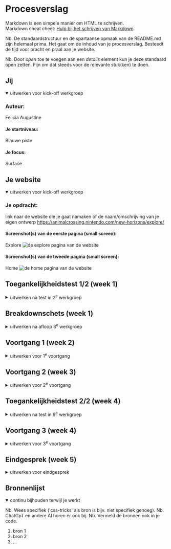 # Procesverslag
Markdown is een simpele manier om HTML te schrijven.  
Markdown cheat cheet: [Hulp bij het schrijven van Markdown](https://github.com/adam-p/markdown-here/wiki/Markdown-Cheatsheet).

Nb. De standaardstructuur en de spartaanse opmaak van de README.md zijn helemaal prima. Het gaat om de inhoud van je procesverslag. Besteedt de tijd voor pracht en praal aan je website.

Nb. Door *open* toe te voegen aan een *details* element kun je deze standaard open zetten. Fijn om dat steeds voor de relevante stuk(ken) te doen.





## Jij

<details open>
  <summary>uitwerken voor kick-off werkgroep</summary>

  ### Auteur:
Felicia Augustine 

  #### Je startniveau:
Blauwe piste 

  #### Je focus:
Surface

</details>





## Je website

<details open>
  <summary>uitwerken voor kick-off werkgroep</summary>

  ### Je opdracht:
  link naar de website die je gaat namaken óf de naam/omschrijving van je eigen ontwerp
https://animalcrossing.nintendo.com/new-horizons/explore/

  #### Screenshot(s) van de eerste pagina (small screen): 
Explore
  <img src="./readme-images/websiteimg1.png" width="375px" alt="de explore pagina van de website">

  #### Screenshot(s) van de tweede pagina (small screen):
Home 
  <img src="./readme-images/websiteimg2.png" width="375px" alt="de home pagina van de website">
 
</details>



## Toegankelijkheidstest 1/2 (week 1)

<details>
  <summary>uitwerken na test in 2<sup>e</sup> werkgroep</summary>

  ### Bevindingen
  Lijst met je bevindingen die in de test naar voren kwamen:
  kleurenblindheid (geel)
- De tekst en plaatjes zijn nog duidelijk te zien, de kleuren wijken wel af van het orgineel. 
Combined loss diabetic eye disease 
- Het is lastig om tekst te lezen, vooral de kleine teksten zin lastig.
- Omdat veel dingen dichtbij elkaar staan kun je ze moeilijk zien. 

Screenreader test
- Bij de links geeft het bij buy now en learn more niet aan wat je kan leren of kopen.
- het geeft niet aan waar je naar toe gaat op de homepage.
- bepaalde link naar andere websites hebben geen goede beschrijving.

- de pagina kondigt de video op de homepage niet aan en heeft geen discriptie

</details>



## Breakdownschets (week 1)

<details>
  <summary>uitwerken na afloop 3<sup>e</sup> werkgroep</summary>

  ### de hele pagina: 
  <img src="./readme-images/brekdownschets2.pdf" width="375px" alt="breakdown van de hele pagina en alle dynamische delen in een svg.">


</details>





## Voortgang 1 (week 2)

<details>
  <summary>uitwerken voor 1<sup>e</sup> voortgang</summary>

  ### Stand van zaken
  hier dit ging goed & dit was lastig (neem ook screenshots op van delen van je website en code)

  Ik heb vorige week mijn html skelet gemaakt (alle plaatjes, tekst etc. zitten er in ik moet alleen nog de videos er inzetten.). Deze week ben ik bezig geweest met de start van de opmaak. 
  - Ik heb alle h1,h2 en p's een kleur gegeven met css variables
  - Ik het het overgrootte gedeelte van de navigatie bar gemaakt.

<img src="./readme-images/voortgang1.png" width="375px" alt="screenshot van animal crossing explore pagina">
<img src="./readme-images/voortgang.png" width="375px" alt="screenshot van animal crossing menu">

  ### Agenda voor meeting
  samen met je groepje opstellen

  | Felicia     | student 2          | student 3    | student 4        |
  | ---            | ---                | ---          | ---              |
  | vragen over    | en dit             | en ik dit    | en dan ik dat    |
  | gebruik van  | dit als er tijd is | nog een punt | dit wil ik zeker |
  | ...            | ...                | ...          | ...              |

Felicia
-Vragen over gebruik van h1,h2,h3. er zijn bepaalde stukjes in de tekst waar het niet helemaal duidelijk is of het een h2 of h3 moet zijn.
-Moet ik ook zelf dingen toevoegen of moet ik alleen de pagina na coderen?
-hoe programeer ik dat items na 1s tevoorschijn komen?



  ### Verslag van meeting
  hier na afloop snel de uitkomsten van de meeting vastleggen

  - maak gebruik later van intersect voor die pop up animatie ding
  -je hoeft niet verplicht zelf nog code toe te voegen aan je pagina
  - doe het stap voor stap begin met html
  - die breakdownschets moet nog dynamische delen er in 

</details>





## Voortgang 2 (week 3)

<details>
  <summary>uitwerken voor 2<sup>e</sup> voortgang</summary>

  ### Stand van zaken
  hier dit ging goed & dit was lastig (neem ook screenshots op van delen van je website en code)


  ### Agenda voor meeting
  samen met je groepje opstellen

  | student 1      | student 2          | student 3    | student 4        |
  | ---            | ---                | ---          | ---              |
  | dit bespreken  | en dit             | en ik dit    | en dan ik dat    |
  | en dat ook nog | dit als er tijd is | nog een punt | dit wil ik zeker |
  | ...            | ...                | ...          | ...              |


  ### Verslag van meeting
  hier na afloop snel de uitkomsten van de meeting vastleggen

  - punt 1
  - punt 2
  - nog een punt
- ...

</details>





## Toegankelijkheidstest 2/2 (week 4)

<details>
  <summary>uitwerken na test in 9<sup>e</sup> werkgroep</summary>

  ### Bevindingen
  Lijst met je bevindingen die in de test naar voren kwamen (geef ook aan wat er verbeterd is):

</details>





## Voortgang 3 (week 4)

<details>
  <summary>uitwerken voor 3<sup>e</sup> voortgang</summary>

  ### Stand van zaken
  hier dit ging goed & dit was lastig (neem ook screenshots op van delen van je website en code)


  ### Agenda voor meeting
  samen met je groepje opstellen

  | student 1      | student 2          | student 3    | student 4        |
  | ---            | ---                | ---          | ---              |
  | dit bespreken  | en dit             | en ik dit    | en dan ik dat    |
  | en dat ook nog | dit als er tijd is | nog een punt | dit wil ik zeker |
  | ...            | ...                | ...          | ...              |


  ### Verslag van meeting
  hier na afloop snel de uitkomsten van de meeting vastleggen

  - punt 1
  - punt 2
  - nog een punt
  - ...

</details>





## Eindgesprek (week 5)

<details>
  <summary>uitwerken voor eindgesprek</summary>

  ### Je uitkomst - karakteristiek screenshots:
  <img src="readme-images/dummy-plaatje.jpg" width="375px" alt="uitomst opdracht 1">


  ### Dit ging goed/Heb ik geleerd: 
  Korte omschrijving met plaatjes

  <img src="readme-images/dummy-plaatje.jpg" width="375px" alt="top">


  ### Dit was lastig/Is niet gelukt:
  Korte omschrijving met plaatjes

  <img src="readme-images/dummy-plaatje.jpg" width="375px" alt="bummer">
</details>





## Bronnenlijst

<details open>
  <summary>continu bijhouden terwijl je werkt</summary>

  Nb. Wees specifiek ('css-tricks' als bron is bijv. niet specifiek genoeg). 
  Nb. ChatGpT en andere AI horen er ook bij.
  Nb. Vermeld de bronnen ook in je code.

  1. bron 1
  2. bron 2
  3. ...

</details>